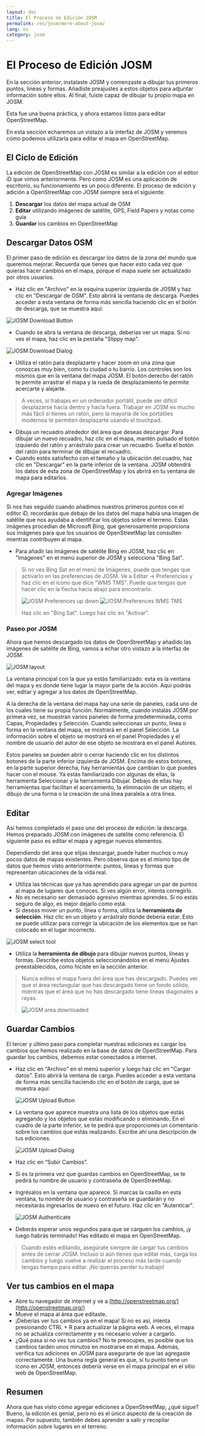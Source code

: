 ```yaml
---
layout: doc
title: El Proceso de Edición JOSM
permalink: /es/josm/more-about-josm/
lang: es
category: josm
---
```


El Proceso de Edición JOSM
========================


En la sección anterior, instalaste JOSM y comenzaste a dibujar tus primeros puntos, líneas y formas. Añadiste preajustes a estos objetos para adjuntar información sobre ellos. Al final, fuiste capaz de dibujar tu propio mapa en JOSM.

Esta fue una buena práctica, y ahora estamos listos para editar OpenStreetMap.

En esta sección echaremos un vistazo a la interfaz de JOSM y veremos cómo podemos utilizarla para editar el mapa en OpenStreetMap.

El Ciclo de Edición
---------------------
La edición de OpenStreetMap con JOSM es similar a la edición con el editor iD que vimos anteriormente. Pero como JOSM es una aplicación de escritorio, su funcionamiento es un poco diferente. El proceso de edición y adición a OpenStreetMap con JOSM siempre será el siguiente:

1.  **Descargar** los datos del mapa actual de OSM
2.  **Editar** utilizando imágenes de satélite, GPS, Field Papers y notas como guía
3.  **Guardar** los cambios en OpenStreetMap

Descargar Datos OSM
--------------------
El primer paso de edición es descargar los datos de la zona del mundo que queremos mejorar. Recuerda que tienes que hacer esto cada vez que quieras hacer cambios en el mapa, porque el mapa suele ser actualizado por otros usuarios.

- Haz clic en "Archivo" en la esquina superior izquierda de JOSM y haz clic en "Descargar de OSM". Esto abrirá la ventana de descarga. Puedes acceder a esta ventana de forma más sencilla haciendo clic en el botón de descarga, que se muestra aquí:

![JOSM Download Button][]

- Cuando se abra la ventana de descarga, deberías ver un mapa. Si no ves el mapa, haz clic en la pestaña "Slippy map".

![JOSM Download Dialog][]

- Utiliza el ratón para desplazarte y hacer zoom en una zona que conozcas muy bien, como tu ciudad o tu barrio. Los controles son los mismos que en la ventana del mapa JOSM. El botón derecho del ratón te permite arrastrar el mapa y la rueda de desplazamiento te permite acercarte y alejarte.

> A veces, si trabajas en un ordenador portátil, puede ser difícil desplazarse hacia dentro y hacia fuera. Trabajar en JOSM es mucho más fácil si tienes un ratón, pero la mayoría de los portátiles modernos te permiten desplazarte usando el touchpad.

- Dibuja un recuadro alrededor del área que deseas descargar. Para dibujar un nuevo recuadro, haz clic en el mapa, mantén pulsado el botón izquierdo del ratón y arrástralo para crear un recuadro. Suelta el botón del ratón para terminar de dibujar el recuadro.
- Cuando estés satisfecho con el tamaño y la ubicación del cuadro, haz clic en "Descargar" en la parte inferior de la ventana. JOSM obtendrá los datos de esta zona de OpenStreetMap y los abrirá en tu ventana de mapa para editarlos.

### Agregar Imágenes
Si nos has seguido cuando añadimos nuestros primeros puntos con el editor iD, recordarás que debajo de los datos del mapa había una imagen de satélite que nos ayudaba a identificar los objetos sobre el terreno. Estas imágenes procedían de Microsoft Bing, que generosamente proporciona sus imágenes para que los usuarios de OpenStreetMap las consulten mientras contribuyen al mapa.

- Para añadir las imágenes de satélite Bing en JOSM, haz clic en "Imágenes" en el menú superior de JOSM y selecciona "Bing Sat".

> Si no ves Bing Sat en el menú de Imágenes, puede que tengas que activarlo en las preferencias de JOSM. Ve a Editar -> Preferencias y haz clic en el icono que dice "WMS TMS". Puede que tengas que hacer clic en la flecha hacia abajo para encontrarlo.
>
> ![JOSM Preferences up down][]
> ![JOSM Preferences WMS TMS][]
>
> Haz clic en "Bing Sat". Luego haz clic en "Activar".


### Paseo por JOSM
Ahora que hemos descargado los datos de OpenStreetMap y añadido las imágenes de satélite de Bing, vamos a echar otro vistazo a la interfaz de JOSM.

![JOSM layout][]

La ventana principal con la que ya estás familiarizado: esta es la ventana del mapa y es donde tiene lugar la mayor parte de la acción. Aquí podrás ver, editar y agregar a los datos de OpenStreetMap.

A la derecha de la ventana del mapa hay una serie de paneles, cada uno de los cuales tiene su propia función. Normalmente, cuando instalas JOSM por primera vez, se muestran varios paneles de forma predeterminada, como Capas, Propiedades y Selección. Cuando seleccionas un punto, línea o forma en la ventana del mapa, se mostrará en el panel Selección. La información sobre el objeto se mostrará en el panel Propiedades y el nombre de usuario del autor de ese objeto se mostrará en el panel Autores.

Estos paneles se pueden abrir o cerrar haciendo clic en los distintos botones de la parte inferior izquierda de JOSM. Encima de estos botones, en la parte superior derecha, hay herramientas que cambian lo que puedes hacer con el mouse. Ya estás familiarizado con algunas de ellas, la herramienta Seleccionar y la herramienta Dibujar. Debajo de ellas hay herramientas que facilitan el acercamiento, la eliminación de un objeto, el dibujo de una forma o la creación de una línea paralela a otra línea.


Editar
----
Así hemos completado el paso uno del proceso de edición: la descarga. Hemos preparado JOSM con imágenes de satélite como referencia. El siguiente paso es editar el mapa y agregar nuevos elementos.

Dependiendo del área que elijas descargar, puede haber muchos o muy pocos datos de mapas existentes. Pero observa que es el mismo tipo de datos que hemos visto anteriormente: puntos, líneas y formas que representan ubicaciones de la vida real.

- Utiliza las técnicas que ya has aprendido para agregar un par de puntos al mapa de lugares que conoces. Si ves algún error, intenta corregirlo.
- No es necesario ser demasiado agresivo mientras aprendes. Si no estás seguro de algo, es mejor dejarlo como está.
- Si deseas mover un punto, línea o forma, utiliza la **herramienta de selección**. Haz clic en un objeto y arrástralo donde debería estar. Esto se puede utilizar para corregir la ubicación de los elementos que se han colocado en el lugar incorrecto.

![JOSM select tool][]

- Utiliza la **herramienta de dibujo** para dibujar nuevos puntos, líneas y formas. Describe estos objetos seleccionándolos en el menú Ajustes preestablecidos, como hiciste en la sección anterior.

> Nunca edites el mapa fuera del área que has descargado. Puedes ver que el área rectangular que has descargado tiene un fondo sólido, mientras que el área que no has descargado tiene líneas diagonales a rayas.
>
> ![JOSM area downloaded][]

Guardar Cambios
--------------
El tercer y último paso para completar nuestras ediciones es cargar los cambios que hemos realizado en la base de datos de OpenStreetMap. Para guardar los cambios, debemos estar conectados a internet.

- Haz clic en "Archivo" en el menú superior y luego haz clic en "Cargar datos". Esto abrirá la ventana de carga. Puedes acceder a esta ventana de forma más sencilla haciendo clic en el botón de carga, que se muestra aquí:

    ![JOSM Upload Button][]

- La ventana que aparece muestra una lista de los objetos que estás agregando y los objetos que estás modificando o eliminando. En el cuadro de la parte inferior, se te pedirá que proporciones un comentario sobre los cambios que estás realizando. Escribe ahí una descripción de tus ediciones.

    ![JOSM Upload Dialog][]

- Haz clic en “Subir Cambios”.

- Si es la primera vez que guardas cambios en OpenStreetMap, se te pedirá tu nombre de usuario y contraseña de OpenStreetMap.
- Ingrésalos en la ventana que aparece. Si marcas la casilla en esta ventana, tu nombre de usuario y contraseña se guardarán y no necesitarás ingresarlos de nuevo en el futuro. Haz clic en "Autenticar".

    ![JOSM Authenticate][]

- Deberás esperar unos segundos para que se carguen los cambios, ¡y luego habrás terminado! Has editado el mapa en OpenStreetMap.

> Cuando estés editando, asegúrate siempre de cargar tus cambios antes de cerrar JOSM. Incluso si aún tienes que editar más, carga los cambios y luego vuelve a realizar el proceso más tarde cuando tengas tiempo para editar. ¡No querrás perder tu trabajo!

Ver tus cambios en el mapa
---------------------------
- Abre tu navegador de internet y ve a [http://openstreetmap.org/](http://openstreetmap.org/)
- Mueve el mapa al área que editaste.
- ¡Deberías ver tus cambios ya en el mapa! Si no es así, intenta presionando CTRL + R para actualizar la página web. A veces, el mapa no se actualiza correctamente y es necesario volver a cargarlo.
- ¿Qué pasa si no ves tus cambios? No te preocupes, es posible que los cambios tarden unos minutos en mostrarse en el mapa. Además, verifica tus adiciones en JOSM para asegurarte de que las agregaste correctamente. Una buena regla general es que, si tu punto tiene un icono en JOSM, entonces debería verse en el mapa principal en el sitio web de OpenStreetMap.

Resumen
-------
Ahora que has visto cómo agregar ediciones a OpenStreetMap, ¿qué sigue? Bueno, la edición es genial, pero no es el único aspecto de la creación de mapas. Por supuesto, también debes aprender a salir y recopilar información sobre lugares en el terreno.


[JOSM Download Button]: /images/josm/josm_download-button.png
[JOSM Download Dialog]: /images/josm/josm_download-dialog.png
[JOSM Preferences up down]: /images/josm/josm_preferences-up-down.png
[JOSM Preferences WMS TMS]: /images/josm/josm_preferences-wms-tms.png
[JOSM layout]: /images/josm/josm_layout.png
[JOSM select tool]: /images/josm/josm_select-tool.png
[JOSM area downloaded]: /images/josm/josm_area-downloaded.png
[JOSM Upload Button]: /images/josm/josm_upload-button.png
[JOSM Upload Dialog]: /images/josm/josm_upload-dialog.png
[JOSM Authenticate]: /images/josm/josm_authenticate.png